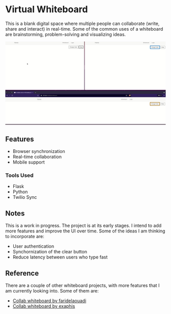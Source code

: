 # Virtual Whiteboard

This is a blank digital space where multiple people can collaborate (write, share and interact) in real-time. Some of the common uses of a whiteboard are brainstorming, problem-solving and visualizing ideas.

![Virtual whiteboard](app/static/images/virtual_whiteboard.gif)

## Features

- Browser synchronization
- Real-time collaboration
- Mobile support

### Tools Used

- Flask
- Python 
- Twilio Sync

## Notes

This is a work in progress. The project is at its early stages. I intend to add more features and improve the UI over time. Some of the ideas I am thinking to incorporate are:

- User authentication
- Synchornization of the clear button
- Reduce latency between users who type fast

## Reference

There are a couple of other whiteboard projects, with more features that I am currently looking into. Some of them are:

- [Collab whiteboard by faridelaouadi](https://github.com/faridelaouadi/online-whiteboard)
- [Collab whiteboard by exaphis](https://github.com/Exaphis/collab-whiteboard)